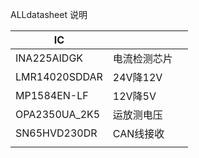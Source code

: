 ALLdatasheet 说明



| IC            |              |      |
| ------------- | ------------ | ---- |
| INA225AIDGK   | 电流检测芯片 |      |
| LMR14020SDDAR | 24V降12V     |      |
| MP1584EN-LF   | 12V降5V      |      |
| OPA2350UA_2K5 | 运放测电压   |      |
| SN65HVD230DR  | CAN线接收    |      |
|               |              |      |



